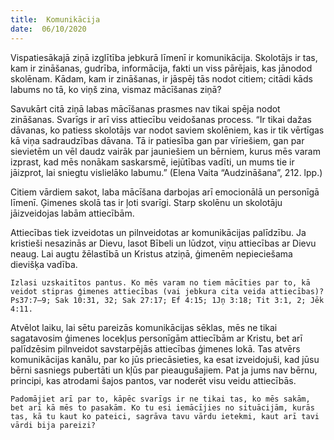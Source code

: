 ```yaml
---
title:  Komunikācija
date:  06/10/2020
---
```


Vispatiesākajā ziņā izglītība jebkurā līmenī ir komunikācija. Skolotājs ir tas, kam ir zināšanas, gudrība, informācija, fakti un viss pārējais, kas jānodod skolēnam. Kādam, kam ir zināšanas, ir jāspēj tās nodot citiem; citādi kāds labums no tā, ko viņš zina, vismaz mācīšanas ziņā?

Savukārt citā ziņā labas mācīšanas prasmes nav tikai spēja nodot zināšanas. Svarīgs ir arī viss attiecību veidošanas process. “Ir tikai dažas dāvanas, ko patiess skolotājs var nodot saviem skolēniem, kas ir tik vērtīgas kā viņa sadraudzības dāvana. Tā ir patiesība gan par vīriešiem, gan par sievietēm un vēl daudz vairāk par jauniešiem un bērniem, kurus mēs varam izprast, kad mēs nonākam saskarsmē, iejūtības vadīti, un mums tie ir jāizprot, lai sniegtu vislielāko labumu.” (Elena Vaita “Audzināšana”, 212. lpp.)

Citiem vārdiem sakot, laba mācīšana darbojas arī emocionālā un personīgā līmenī. Ģimenes skolā tas ir ļoti svarīgi. Starp skolēnu un skolotāju jāizveidojas labām attiecībām.

Attiecības tiek izveidotas un pilnveidotas ar komunikācijas palīdzību. Ja kristieši nesazinās ar Dievu, lasot Bībeli un lūdzot, viņu attiecības ar Dievu neaug. Lai augtu žēlastībā un Kristus atziņā, ģimenēm nepieciešama dievišķa vadība.

`Izlasi uzskaitītos pantus. Ko mēs varam no tiem mācīties par to, kā veidot stipras ģimenes attiecības (vai jebkura cita veida attiecības)? Ps37:7–9; Sak 10:31, 32; Sak 27:17; Ef 4:15; 1Jņ 3:18; Tit 3:1, 2; Jēk 4:11.`

Atvēlot laiku, lai sētu pareizās komunikācijas sēklas, mēs ne tikai sagatavosim ģimenes locekļus personīgām attiecībām ar Kristu, bet arī palīdzēsim pilnveidot savstarpējās attiecības ģimenes lokā. Tas atvērs komunikācijas kanālu, par ko jūs priecāsieties, ka esat izveidojuši, kad jūsu bērni sasniegs pubertāti un kļūs par pieaugušajiem. Pat ja jums nav bērnu, principi, kas atrodami šajos pantos, var noderēt visu veidu attiecībās.

`Padomājiet arī par to, kāpēc svarīgs ir ne tikai tas, ko mēs sakām, bet arī kā mēs to pasakām. Ko tu esi iemācījies no situācijām, kurās tas, kā tu kaut ko pateici, sagrāva tavu vārdu ietekmi, kaut arī tavi vārdi bija pareizi?`